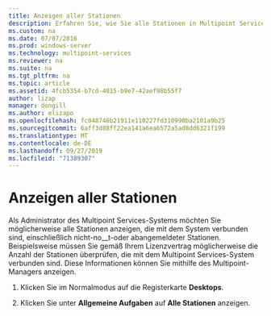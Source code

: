 ```yaml
---
title: Anzeigen aller Stationen
description: Erfahren Sie, wie Sie alle Stationen in Multipoint Services anzeigen.
ms.custom: na
ms.date: 07/07/2016
ms.prod: windows-server
ms.technology: multipoint-services
ms.reviewer: na
ms.suite: na
ms.tgt_pltfrm: na
ms.topic: article
ms.assetid: 4fcb5354-b7cd-4015-b9e7-42aef98b55f7
author: lizap
manager: dongill
ms.author: elizapo
ms.openlocfilehash: fc048746b21911e110227fd310990ba2101a9b25
ms.sourcegitcommit: 6aff3d88ff22ea141a6ea6572a5ad8dd6321f199
ms.translationtype: MT
ms.contentlocale: de-DE
ms.lasthandoff: 09/27/2019
ms.locfileid: "71389307"
---
```

# <a name="show-all-stations"></a>Anzeigen aller Stationen
Als Administrator des Multipoint Services-Systems möchten Sie möglicherweise alle Stationen anzeigen, die mit dem System verbunden sind, einschließlich nicht-no__t-oder abangemeldeter Stationen. Beispielsweise müssen Sie gemäß Ihrem Lizenzvertrag möglicherweise die Anzahl der Stationen überprüfen, die mit dem Multipoint Services-System verbunden sind. Diese Informationen können Sie mithilfe des Multipoint-Managers anzeigen.  
  
1.  Klicken Sie im Normalmodus auf die Registerkarte **Desktops**.  
  
2.  Klicken Sie unter **Allgemeine Aufgaben** auf **Alle Stationen** anzeigen.